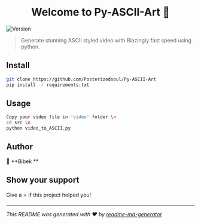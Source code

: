 <h1 align="center">Welcome to Py-ASCII-Art 👋</h1>
<p>
  <img alt="Version" src="https://img.shields.io/badge/version-0.1-blue.svg?cacheSeconds=2592000" />
</p>

> Generate stunning ASCII styled video with Blazingly fast speed using python.

## Install

```sh
git clone https://github.com/Posterizedsoul/Py-ASCII-Art
pip install -r requirements.txt
```

## Usage

```sh
Copy your video file in 'video' folder \n
cd src \n
python video_to_ASCII.py
```

## Author

👤 **Bibek **


## Show your support

Give a ⭐️ if this project helped you!

***
_This README was generated with ❤️ by [readme-md-generator](https://github.com/kefranabg/readme-md-generator)_